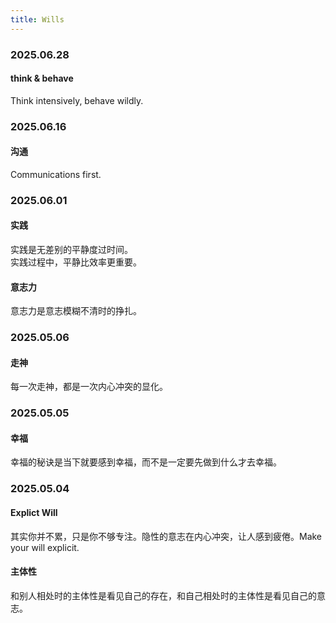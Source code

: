 ```yaml
---
title: Wills
---
```


### 2025.06.28

#### think & behave

Think intensively, behave wildly.

### 2025.06.16

#### 沟通

Communications first.

### 2025.06.01

#### 实践

实践是无差别的平静度过时间。  
实践过程中，平静比效率更重要。

#### 意志力

意志力是意志模糊不清时的挣扎。

### 2025.05.06

#### 走神

每一次走神，都是一次内心冲突的显化。

### 2025.05.05

#### 幸福

幸福的秘诀是当下就要感到幸福，而不是一定要先做到什么才去幸福。

### 2025.05.04

#### Explict Will

其实你并不累，只是你不够专注。隐性的意志在内心冲突，让人感到疲倦。Make your will explicit.

#### 主体性

和别人相处时的主体性是看见自己的存在，和自己相处时的主体性是看见自己的意志。
